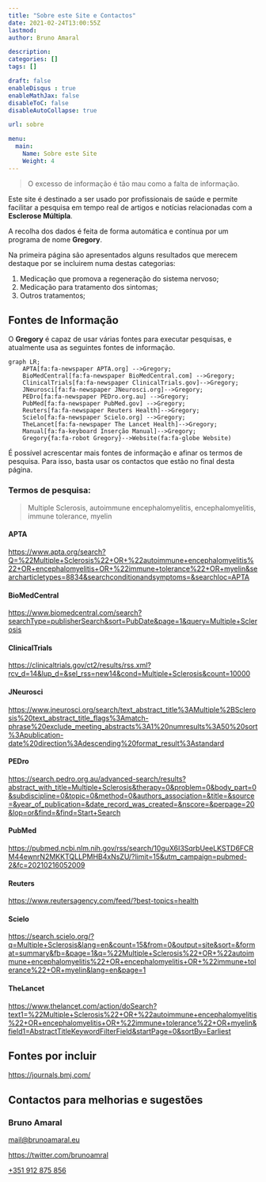 ```yaml
---
title: "Sobre este Site e Contactos"
date: 2021-02-24T13:00:55Z
lastmod: 
author: Bruno Amaral

description: 
categories: []
tags: []

draft: false
enableDisqus : true
enableMathJax: false
disableToC: false
disableAutoCollapse: true

url: sobre

menu:
  main:
    Name: Sobre este Site
    Weight: 4
---
```


> O excesso de informação é tão mau como a falta de informação.

Este site é destinado a ser usado por profissionais de saúde e permite facilitar a pesquisa em tempo real de artigos e notícias relacionadas com a **Esclerose Múltipla**.

A recolha dos dados é feita de forma automática e contínua por um programa de nome **Gregory**.

Na primeira página são apresentados alguns resultados que merecem destaque por se incluirem numa destas categorias:

1. Medicação que promova a regeneração do sistema nervoso;
2. Medicação para tratamento dos sintomas;
3. Outros tratamentos;

## Fontes de Informação

O **Gregory** é capaz de usar várias fontes para executar pesquisas, e atualmente usa as seguintes fontes de informação. 

```mermaid
graph LR;
    APTA[fa:fa-newspaper APTA.org] -->Gregory;
    BioMedCentral[fa:fa-newspaper BioMedCentral.com] -->Gregory;
    ClinicalTrials[fa:fa-newspaper ClinicalTrials.gov]-->Gregory;
    JNeurosci[fa:fa-newspaper JNeurosci.org]-->Gregory;
    PEDro[fa:fa-newspaper PEDro.org.au] -->Gregory;
    PubMed[fa:fa-newspaper PubMed.gov] -->Gregory;
    Reuters[fa:fa-newspaper Reuters Health]-->Gregory;
    Scielo[fa:fa-newspaper Scielo.org] -->Gregory;
    TheLancet[fa:fa-newspaper The Lancet Health]-->Gregory;
    Manual[fa:fa-keyboard Inserção Manual]-->Gregory;
    Gregory{fa:fa-robot Gregory}-->Website(fa:fa-globe Website)
```

É possível acrescentar mais fontes de informação e afinar os termos de pesquisa. Para isso, basta usar os contactos que estão no final desta página.

### Termos de pesquisa:

> Multiple Sclerosis, autoimmune encephalomyelitis, encephalomyelitis, immune tolerance, myelin

#### APTA

https://www.apta.org/search?Q=%22Multiple+Sclerosis%22+OR+%22autoimmune+encephalomyelitis%22+OR+encephalomyelitis+OR+%22immune+tolerance%22+OR+myelin&searcharticletypes=8834&searchconditionandsymptoms=&searchloc=APTA


#### BioMedCentral

https://www.biomedcentral.com/search?searchType=publisherSearch&sort=PubDate&page=1&query=Multiple+Sclerosis


#### ClinicalTrials

https://clinicaltrials.gov/ct2/results/rss.xml?rcv_d=14&lup_d=&sel_rss=new14&cond=Multiple+Sclerosis&count=10000

#### JNeurosci

https://www.jneurosci.org/search/text_abstract_title%3AMultiple%2BSclerosis%20text_abstract_title_flags%3Amatch-phrase%20exclude_meeting_abstracts%3A1%20numresults%3A50%20sort%3Apublication-date%20direction%3Adescending%20format_result%3Astandard


#### PEDro

https://search.pedro.org.au/advanced-search/results?abstract_with_title=Multiple+Sclerosis&therapy=0&problem=0&body_part=0&subdiscipline=0&topic=0&method=0&authors_association=&title=&source=&year_of_publication=&date_record_was_created=&nscore=&perpage=20&lop=or&find=&find=Start+Search

#### PubMed

https://pubmed.ncbi.nlm.nih.gov/rss/search/10guX6I3SqrbUeeLKSTD6FCRM44ewnrN2MKKTQLLPMHB4xNsZU/?limit=15&utm_campaign=pubmed-2&fc=20210216052009

#### Reuters

https://www.reutersagency.com/feed/?best-topics=health
#### Scielo

https://search.scielo.org/?q=Multiple+Sclerosis&lang=en&count=15&from=0&output=site&sort=&format=summary&fb=&page=1&q=%22Multiple+Sclerosis%22+OR+%22autoimmune+encephalomyelitis%22+OR+encephalomyelitis+OR+%22immune+tolerance%22+OR+myelin&lang=en&page=1


#### TheLancet

https://www.thelancet.com/action/doSearch?text1=%22Multiple+Sclerosis%22+OR+%22autoimmune+encephalomyelitis%22+OR+encephalomyelitis+OR+%22immune+tolerance%22+OR+myelin&field1=AbstractTitleKeywordFilterField&startPage=0&sortBy=Earliest

## Fontes por incluir

https://journals.bmj.com/

## Contactos para melhorias e sugestões

### Bruno Amaral    
mail@brunoamaral.eu

https://twitter.com/brunoamral     

[+351 912 875 856](tel:+351912875856)
